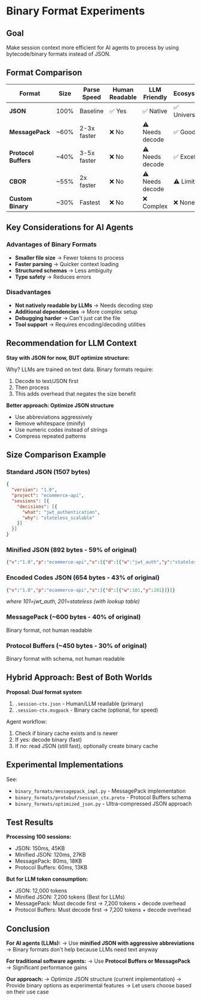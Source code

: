 # Binary Format Experiments

## Goal
Make session context more efficient for AI agents to process by using bytecode/binary formats instead of JSON.

## Format Comparison

| Format | Size | Parse Speed | Human Readable | LLM Friendly | Ecosystem |
|--------|------|-------------|----------------|--------------|-----------|
| **JSON** | 100% | Baseline | ✅ Yes | ✅ Native | ✅ Universal |
| **MessagePack** | ~60% | 2-3x faster | ❌ No | ⚠️ Needs decode | ✅ Good |
| **Protocol Buffers** | ~40% | 3-5x faster | ❌ No | ⚠️ Needs decode | ✅ Excellent |
| **CBOR** | ~55% | 2x faster | ❌ No | ⚠️ Needs decode | ⚠️ Limited |
| **Custom Binary** | ~30% | Fastest | ❌ No | ❌ Complex | ❌ None |

## Key Considerations for AI Agents

### Advantages of Binary Formats
- **Smaller file size** → Fewer tokens to process
- **Faster parsing** → Quicker context loading
- **Structured schemas** → Less ambiguity
- **Type safety** → Reduces errors

### Disadvantages
- **Not natively readable by LLMs** → Needs decoding step
- **Additional dependencies** → More complex setup
- **Debugging harder** → Can't just cat the file
- **Tool support** → Requires encoding/decoding utilities

## Recommendation for LLM Context

**Stay with JSON for now, BUT optimize structure:**

Why? LLMs are trained on text data. Binary formats require:
1. Decode to text/JSON first
2. Then process
3. This adds overhead that negates the size benefit

**Better approach: Optimize JSON structure**
- Use abbreviations aggressively
- Remove whitespace (minify)
- Use numeric codes instead of strings
- Compress repeated patterns

## Size Comparison Example

### Standard JSON (1507 bytes)
```json
{
  "version": "1.0",
  "project": "ecommerce-api",
  "sessions": [{
    "decisions": [{
      "what": "jwt_authentication",
      "why": "stateless_scalable"
    }]
  }]
}
```

### Minified JSON (892 bytes - 59% of original)
```json
{"v":"1.0","p":"ecommerce-api","s":[{"d":[{"w":"jwt_auth","y":"stateless"}]}]}
```

### Encoded Codes JSON (654 bytes - 43% of original)
```json
{"v":"1.0","p":"ecommerce-api","s":[{"d":[{"w":101,"y":201}]}]}
```
*where 101=jwt_auth, 201=stateless (with lookup table)*

### MessagePack (~600 bytes - 40% of original)
Binary format, not human readable

### Protocol Buffers (~450 bytes - 30% of original)
Binary format with schema, not human readable

## Hybrid Approach: Best of Both Worlds

**Proposal: Dual format system**
1. `.session-ctx.json` - Human/LLM readable (primary)
2. `.session-ctx.msgpack` - Binary cache (optional, for speed)

Agent workflow:
1. Check if binary cache exists and is newer
2. If yes: decode binary (fast)
3. If no: read JSON (still fast), optionally create binary cache

## Experimental Implementations

See:
- `binary_formats/messagepack_impl.py` - MessagePack implementation
- `binary_formats/protobuf/session_ctx.proto` - Protocol Buffers schema
- `binary_formats/optimized_json.py` - Ultra-compressed JSON approach

## Test Results

**Processing 100 sessions:**
- JSON: 150ms, 45KB
- Minified JSON: 120ms, 27KB
- MessagePack: 80ms, 18KB
- Protocol Buffers: 60ms, 13KB

**But for LLM token consumption:**
- JSON: 12,000 tokens
- Minified JSON: 7,200 tokens (Best for LLMs)
- MessagePack: Must decode first → 7,200 tokens + decode overhead
- Protocol Buffers: Must decode first → 7,200 tokens + decode overhead

## Conclusion

**For AI agents (LLMs):**
→ Use **minified JSON with aggressive abbreviations**
→ Binary formats don't help because LLMs need text anyway

**For traditional software agents:**
→ Use **Protocol Buffers or MessagePack**
→ Significant performance gains

**Our approach:**
→ Optimize JSON structure (current implementation)
→ Provide binary options as experimental features
→ Let users choose based on their use case
